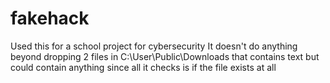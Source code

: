 # fakehack
Used this for a school project for cybersecurity
It doesn't do anything beyond dropping 2 files in C:\User\Public\Downloads that contains text but could contain anything since all it checks is if the file exists at all
